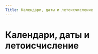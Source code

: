 ```yaml
---
Title: Календари, даты и летоисчисление
---
```



Календари, даты и летоисчисление
================================

<!-- TOC -->

